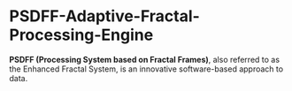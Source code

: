 # PSDFF-Adaptive-Fractal-Processing-Engine
**PSDFF (Processing System based on Fractal Frames)**, also referred to as the Enhanced Fractal System, is an innovative software-based approach to data.
